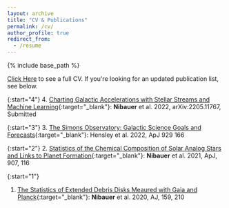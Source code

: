 ```yaml
---
layout: archive
title: "CV & Publications"
permalink: /cv/
author_profile: true
redirect_from:
  - /resume
---
```


{% include base_path %}

[Click Here](/jacobnibauer.github.io/pages/jacob_nibauer_cv.pdf) to see a full CV. If you're looking for an updated publication list, see below.

{:start="4"}
 4. [Charting Galactic Accelerations with Stellar Streams and Machine Learning](https://arxiv.org/abs/2205.11767){:target="_blank"}: **Nibauer** et al. 2022, arXiv:2205.11767, Submitted

 {:start="3"}
 3. [The Simons Observatory: Galactic Science Goals and Forecasts](https://iopscience.iop.org/article/10.3847/1538-4357/ac5e36){:target="_blank"}: Hensley et al. 2022, ApJ 929 166

 {:start="2"}
 2. [Statistics of the Chemical Composition of Solar Analog Stars and Links to Planet Formation](https://iopscience.iop.org/article/10.3847/1538-4357/abd0f1){:target="_blank"}: **Nibauer** et al. 2021, ApJ, 907, 116

 {:start="1"}
 1. [The Statistics of Extended Debris Disks Meaured with Gaia and Planck](https://iopscience.iop.org/article/10.3847/1538-3881/ab8192){:target="_blank"}: **Nibauer** et al. 2020, AJ, 159, 210

